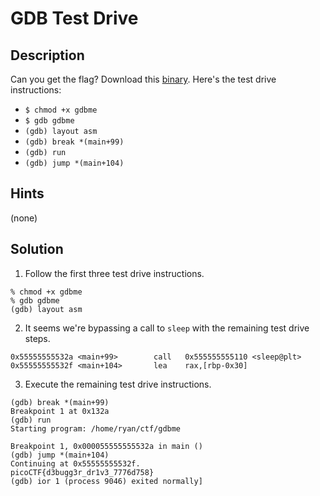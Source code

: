 # GDB Test Drive
## Description
Can you get the flag? Download this [binary](gdbme). Here's the test drive instructions:
* `$ chmod +x gdbme`
* `$ gdb gdbme`
* `(gdb) layout asm`
* `(gdb) break *(main+99)`
* `(gdb) run`
* `(gdb) jump *(main+104)`
## Hints
(none)
## Solution
1. Follow the first three test drive instructions.
```console
% chmod +x gdbme
% gdb gdbme
(gdb) layout asm
```
2. It seems we're bypassing a call to ```sleep``` with the remaining test drive steps.
```
0x55555555532a <main+99>        call   0x555555555110 <sleep@plt>
0x55555555532f <main+104>       lea    rax,[rbp-0x30]
```
3. Execute the remaining test drive instructions.
```
(gdb) break *(main+99)
Breakpoint 1 at 0x132a
(gdb) run
Starting program: /home/ryan/ctf/gdbme

Breakpoint 1, 0x000055555555532a in main ()
(gdb) jump *(main+104)
Continuing at 0x55555555532f.
picoCTF{d3bugg3r_dr1v3_7776d758}
(gdb) ior 1 (process 9046) exited normally]
```
